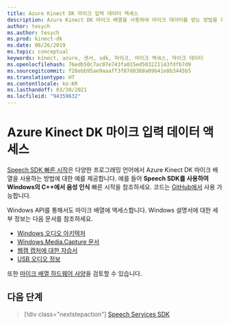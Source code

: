 ```yaml
---
title: Azure Kinect DK 마이크 입력 데이터 액세스
description: Azure Kinect DK 마이크 배열을 사용하여 마이크 데이터를 얻는 방법을 이해합니다.
author: tesych
ms.author: tesych
ms.prod: kinect-dk
ms.date: 06/26/2019
ms.topic: conceptual
keywords: kinect, azure, 센서, sdk, 마이크, 마이크 액세스, 마이크 데이터
ms.openlocfilehash: 76edb50c7ac07e743fa015ed503221143fdfb7d9
ms.sourcegitcommit: f28ebb95ae9aaaff3f87d8388a09b41e0b3445b5
ms.translationtype: HT
ms.contentlocale: ko-KR
ms.lasthandoff: 03/30/2021
ms.locfileid: "94359632"
---
```

# <a name="access-azure-kinect-dk-microphone-input-data"></a>Azure Kinect DK 마이크 입력 데이터 액세스

[Speech SDK 빠른 시작](../cognitive-services/speech-service/index.yml)은 다양한 프로그래밍 언어에서 Azure Kinect DK 마이크 배열을 사용하는 방법에 대한 예를 제공합니다.
예를 들어 **Speech SDK를 사용하여 Windows의 C++에서 음성 인식** 빠른 시작을 참조하세요. 코드는 [GitHub에서](https://github.com/Azure-Samples/cognitive-services-speech-sdk/tree/master/quickstart/cpp) 사용 가능합니다.

Windows API를 통해서도 마이크 배열에 액세스합니다. Windows 설명서에 대한 세부 정보는 다음 문서를 참조하세요.

* [Windows 오디오 아키텍처](/windows-hardware/drivers/audio/windows-audio-architecture)
* [Windows.Media.Capture 문서](/uwp/api/Windows.Media.Capture)
* [웹캠 캡처에 대한 자습서](/windows/uwp/audio-video-camera/basic-photo-video-and-audio-capture-with-mediacapture)
* [USB 오디오 정보](/windows-hardware/drivers/audio/usb-2-0-audio-drivers)

또한 [마이크 배열 하드웨어 사양](hardware-specification.md#microphone-array)을 검토할 수 있습니다.

## <a name="next-steps"></a>다음 단계

>[!div class="nextstepaction"]
>[Speech Services SDK](../cognitive-services/speech-service/index.yml)